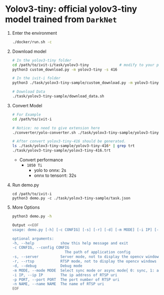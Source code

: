 # Yolov3-tiny: official yolov3-tiny model trained from `DarkNet`

1. Enter the environment
    ```bash
    ./docker/run.sh -c
    ```
2. Download model
    ```bash
    # In the yolov3-tiny folder
    cd /path/to/ivit-i/task/yolov3-tiny              # modify to your path
    python3 custom_download.py -m yolov3-tiny -s 416 

    # In the ivit-i folder
    python3 ./task/yolov3-tiny-sample/custom_download.py -m yolov3-tiny -s 416 -f ./task/yolov3-tiny-sample

    # Download Data
    ./task/yolov3-tiny-sample/download_data.sh
    ```
3. Convert Model
    ```bash
    # For Example
    cd /path/to/ivit-i

    # Notice: no need to give extension here
    ./converter/yolo-converter.sh ./task/yolov3-tiny-sample/yolov3-tiny-416

    # After convert yolov3-tiny-416 should be generated.
    ls ./task/yolov3-tiny-sample/yolov3-tiny-416* | grep trt
    ./task/yolov3-tiny-sample/yolov3-tiny-416.trt
    ```
    * Convert performance
      * `1050 Ti`
        * yolo to onnx: 2s
        * onnx to tensorrt: 32s
4. Run demo.py
    ```
    cd /path/to/ivit-i
    python3 demo.py -c ./task/yolov3-tiny-sample/task.json
    ```

5. More Options
    ```bash
    python3 demo.py -h

    Output <<EOF
    usage: demo.py [-h] [-c CONFIG] [-s] [-r] [-d] [-m MODE] [-i IP] [-p PORT] [-n NAME]
    
    optional arguments:
    -h, --help            show this help message and exit
    -c CONFIG, --config CONFIG
                            The path of application config
    -s, --server          Server mode, not to display the opencv windows
    -r, --rtsp            RTSP mode, not to display the opencv windows
    -d, --debug           Debug mode
    -m MODE, --mode MODE  Select sync mode or async mode{ 0: sync, 1: async }
    -i IP, --ip IP        The ip address of RTSP uri
    -p PORT, --port PORT  The port number of RTSP uri
    -n NAME, --name NAME  The name of RTSP uri
    EOF
    
    ```